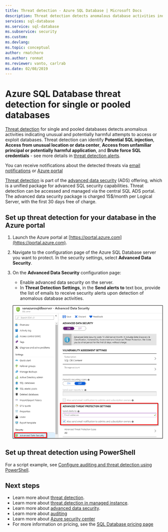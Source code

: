 ```yaml
---
title: Threat detection - Azure SQL Database | Microsoft Docs
description: Threat detection detects anomalous database activities indicating potential security threats to the database in a single database or elastic pool. 
services: sql-database
ms.service: sql-database
ms.subservice: security
ms.custom:
ms.devlang: 
ms.topic: conceptual
author: rmatchoro
ms.author: ronmat
ms.reviewer: vanto, carlrab
ms.date: 02/08/2019
---
```

# Azure SQL Database threat detection for single or pooled databases

[Threat detection](sql-database-threat-detection-overview.md) for single and pooled databases detects anomalous activities indicating unusual and potentially harmful attempts to access or exploit databases. Threat detection can identify **Potential SQL injection**, **Access from unusual location or data center**, **Access from unfamiliar principal or potentially harmful application**, and **Brute force SQL credentials** - see more details in [threat detection alerts](sql-database-threat-detection-overview.md#advanced-threat-protection-alerts).

You can receive notifications about the detected threats via [email notifications](sql-database-threat-detection-overview.md#explore-anomalous-database-activities-upon-detection-of-a-suspicious-event) or [Azure portal](sql-database-threat-detection-overview.md#explore-advanced-threat-protection-alerts-for-your-database-in-the-azure-portal)

[Threat detection](sql-database-threat-detection-overview.md) is part of the [advanced data security](sql-database-advanced-data-security.md) (ADS) offering, which is a unified package for advanced SQL security capabilities. Threat detection can be accessed and managed via the central SQL ADS portal. The advanced data security package is charged 15$/month per Logical Server, with the first 30 days free of charge.

## Set up threat detection for your database in the Azure portal

1. Launch the Azure portal at [https://portal.azure.com](https://portal.azure.com).
2. Navigate to the configuration page of the Azure SQL Database server you want to protect. In the security settings, select **Advanced Data Security**.
3. On the **Advanced Data Security** configuration page:

   - Enable advanced data security on the server.
   - In **Threat Detection Settings**, in the **Send alerts to** text box, provide the list of emails to receive security alerts upon detection of anomalous database activities.
  
   ![Set up threat detection](./media/sql-database-threat-detection/set_up_threat_detection.png)

## Set up threat detection using PowerShell

For a script example, see [Configure auditing and threat detection using PowerShell](scripts/sql-database-auditing-and-threat-detection-powershell.md).

## Next steps

- Learn more about [threat detection](sql-database-threat-detection-overview.md).
- Learn more about [threat detection in managed instance](sql-database-managed-instance-threat-detection.md).  
- Learn more about [advanced data security](sql-database-advanced-data-security.md).
- Learn more about [auditing](sql-database-auditing.md)
- Learn more about [Azure security center](https://docs.microsoft.com/azure/security-center/security-center-intro)
- For more information on pricing, see the [SQL Database pricing page](https://azure.microsoft.com/pricing/details/sql-database/)  
